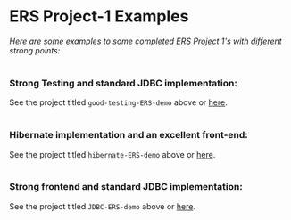 # ERS Project-1 Examples
*Here are some examples to some completed ERS Project 1's with different strong points:*
<br>
<br>
### Strong Testing and standard JDBC implementation:
See the project titled `good-testing-ERS-demo` above or [here](https://github.com/210222-reston-java-msa/demos/tree/main/week4/ERS-examples/good-testing-ERS-demo).
<br>
<br>
### Hibernate implementation and an excellent front-end:
See the project titled `hibernate-ERS-demo` above or [here](https://github.com/210222-reston-java-msa/demos/tree/main/week4/ERS-examples/hibernate-ERS-demo).
<br>
<br>
### Strong frontend and standard JDBC implementation:
See the project titled `JDBC-ERS-demo` above or [here](https://github.com/210222-reston-java-msa/demos/tree/main/week4/ERS-examples/JDBC-ERS-demo).
